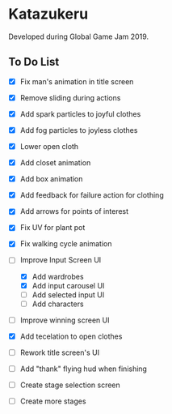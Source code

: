 # Katazukeru

Developed during Global Game Jam 2019.

## To Do List

- [x] Fix man's animation in title screen
- [x] Remove sliding during actions
- [x] Add spark particles to joyful clothes
- [x] Add fog particles to joyless clothes
- [x] Lower open cloth
- [x] Add closet animation
- [x] Add box animation
- [x] Add feedback for failure action for clothing
- [x] Add arrows for points of interest
- [x] Fix UV for plant pot
- [x] Fix walking cycle animation
- [ ] Improve Input Screen UI
    - [x] Add wardrobes
    - [x] Add input carousel UI
    - [ ] Add selected input UI
    - [ ] Add characters
- [ ] Improve winning screen UI

- [x] Add tecelation to open clothes
- [ ] Rework title screen's UI
- [ ] Add "thank" flying hud when finishing

- [ ] Create stage selection screen
- [ ] Create more stages
